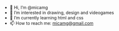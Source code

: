 - 👋 Hi, I’m @micamg
- 👀 I’m interested in drawing, design and videogames
- 🌱 I’m currently learning html and css
- 📫 How to reach me: micamg@gmail.com

<!---
micamg/micamg is a ✨ special ✨ repository because its `README.md` (this file) appears on your GitHub profile.
You can click the Preview link to take a look at your changes.
--->
